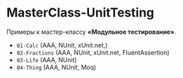 # MasterClass-UnitTesting

Примеры к мастер-классу **«Модульное тестирование»**.

  - `01-Calc` (AAA, NUnit, xUnit.net,)
  - `02-Fractions` (AAA, NUnit, xUnit.net, FluentAssertion)
  - `03-Life` (AAA, NUnit)
  - `04-Thing` (AAA, NUnit, Moq)

